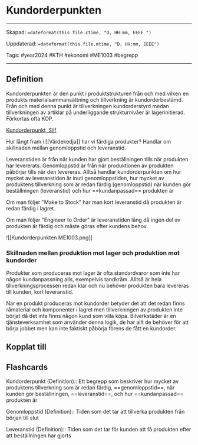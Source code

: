 # Kundorderpunkten

---
Skapad: `=dateformat(this.file.ctime, "D, HH:mm, EEEE ")`

Uppdaterad: `=dateformat(this.file.mtime, "D, HH:mm, EEEE")`

Tags: #year2024 #KTH #ekonomi #ME1003 #begrepp

---

## Definition

Kundorderpunkten är den punkt i produktstrukturen från och med vilken en produkts materialsammansättning och tillverkning är kundorderbestämd. Från och med denna punkt är tillverkningen kundorderstyrd medan tillverkningen av artiklar på underliggande strukturnivåer är lagerinitierad. Förkortas ofta KOP.

[Kundorderpunkt, Silf](https://www.silf.se/tjanster/ordlista-for-inkop-och-logistik/k/#:~:text=Kundorderpunkten%20%C3%A4r%20den%20punkt%20i,F%C3%B6rkortas%20ofta%20KOP.)

Hur långt fram i [[Värdekedja]] har vi färdiga produkter? Handlar om skillnaden mellan genomloppstid och leveranstid.

Leveranstiden är från när kunden har gjort beställningen tills när produkten har levererats. Genomloppstid är från när produktionen av produkten påbörjar tills när den levereras. Alltså handlar kundorderpunkten om hur mycket av leveranstiden är inuti genomloppstiden, hur mycket av produktens tillverkning som är redan färdig (genomloppstid) när kunden gör beställningen (leveranstid) och hur ==kundanpassad== produkten är

Om man följer "Make to Stock" har man kort leveranstid då produkten är redan färdig i lagret.

Om man följer "Engineer to Order" är leveranstiden lång då ingen del av produkten är färdig och måste göras efter kundens behov.

![[Kundorderpunkten ME1003.png]]

### Skillnaden mellan produktion mot lager och produktion mot kundorder

Produkter som produceras mot lager är ofta standardvaror som inte har någon kundanpassning alls, exempelvis tandkräm. Alltså är hela tillverkningsprocessen redan klar och nu behöver produkten bara levereras till kunden, kort leveranstid.

När en produkt produceras mot kundorder betyder det att det redan finns råmaterial och komponenter i lagret men tillverkningen av produkten inte börjat då det inte finns någon kund som villa köpa. Bilverkstäder är en tjänsteverksamhet som använder denna logik, de har allt de behöver för att börja jobbet men kan inte faktiskt påbörja förens de fått en kundorder.

## Kopplat till

## Flashcards

Kundorderpunkt (Definition):: Ett begrepp som beskriver hur mycket av produktens tillverkning som är redan färdig, ==genomloppstid==, när kunden gör beställningen, ==leveranstid==, och hur ==kundanpassad== produkten är
<!--SR:!2024-02-16,6,250!2024-04-11,4,274-->

Genomloppstid (Definition):: Tiden som det tar att tillverka produkten från början till slut
<!--SR:!2024-02-11,3,252-->

Leveranstid (Definition):: Tiden som det tar för kunden att få produkten efter att beställningen har gjorts
<!--SR:!2024-02-25,9,272!2024-03-10,4,272-->
